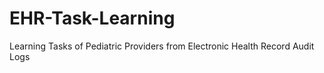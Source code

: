 # EHR-Task-Learning
Learning Tasks of Pediatric Providers from Electronic Health Record Audit Logs 
